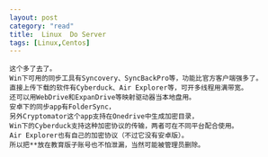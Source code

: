 ```yaml
---
layout: post
category: "read"
title:  Linux  Do Server
tags: [Linux,Centos]
---
```


	这个多了去了。
	Win下可用的同步工具有Syncovery、SyncBackPro等，功能比官方客户端强多了。
	直接上传下载的软件有Cyberduck、Air Explorer等，可开多线程用满带宽。
	还可以用WebDrive和ExpanDrive等映射驱动器当本地盘用。
	安卓下的同步app有FolderSync，
	另外Cryptomator这个app支持在Onedrive中生成加密目录，
	Win下的Cyberduck支持这种加密协议的传输，两者可在不同平台配合使用。
	Air Explorer也有自己的加密协议（不过它没有安卓版）。
	所以把**放在教育版子账号也不怕泄漏，当然可能被管理员删除。